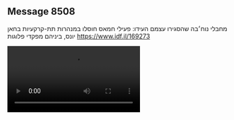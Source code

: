 ## Message 8508

מחבלי נוח׳בה שהסגירו עצמם העידו:
פעילי חמאס חוסלו במנהרות תת-קרקעיות בחאן יונס, ביניהם מפקדי פלוגות
https://www.idf.il/169273

![Video](./8508/8508_media.mp4)
